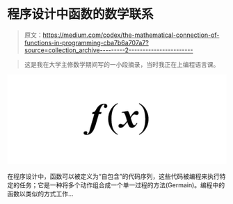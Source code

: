 # 程序设计中函数的数学联系

> 原文：<https://medium.com/codex/the-mathematical-connection-of-functions-in-programming-cba7b6a707a7?source=collection_archive---------2----------------------->

> 这是我在大学主修数学期间写的一小段摘录，当时我正在上编程语言课。

![](img/91ad84002dde950c41b68aba56eeb83a.png)

在程序设计中，函数可以被定义为“自包含”的代码序列，这些代码被编程来执行特定的任务；它是一种将多个动作组合成一个单一过程的方法(Germain)。编程中的函数以类似的方式工作…